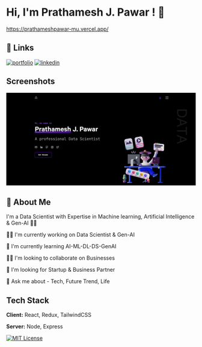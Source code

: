
# Hi, I'm Prathamesh J. Pawar ! 👋

https://prathameshpawar-mu.vercel.app/

## 🔗 Links

[![portfolio](https://img.shields.io/badge/my_portfolio-000?style=for-the-badge&logo=ko-fi&logoColor=white)](https://prathameshpawar-mu.vercel.app/)
[![linkedin](https://img.shields.io/badge/linkedin-0A66C2?style=for-the-badge&logo=linkedin&logoColor=white)](https://www.linkedin.com/in/prathameshpawar21/)
## Screenshots

![App Screenshot](https://raw.githubusercontent.com/Prathmeshpawar21/Portfolio/refs/heads/main/public/pagepic.png)


## 🚀 About Me
I'm a Data Scientist with Expertise in Machine learning, Artificial Intelligence & Gen-AI 👩‍💻

👩‍💻 I'm currently working on Data Scientist & Gen-AI

🧠 I'm currently learning AI-ML-DL-DS-GenAI

👯‍♀️ I'm looking to collaborate on Businesses

🤔 I'm looking for Startup & Business Partner 

💬 Ask me about - Tech, Future Trend, Life


## Tech Stack

**Client:** React, Redux, TailwindCSS

**Server:** Node, Express


[![MIT License](https://img.shields.io/badge/License-MIT-green.svg)](https://choosealicense.com/licenses/mit/)
